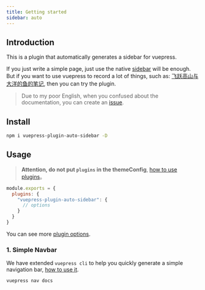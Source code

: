 ```yaml
---
title: Getting started
sidebar: auto
---
```


## Introduction

This is a plugin that automatically generates a sidebar for vuepress.

If you just write a simple page, just use the native [sidebar](https://vuepress.vuejs.org/theme/default-theme-config.html#sidebar) will be enough. But if you want to use vuepress to record a lot of things, such as: [飞跃高山与大洋的鱼的笔记](https://docs.shanyuhai.top/), then you can try the plugin.

> Due to my poor English, when you confused about the documentation, you can create an [issue](https://github.com/shanyuhai123/vuepress-plugin-auto-sidebar/issues).



## Install

```bash
npm i vuepress-plugin-auto-sidebar -D
```



## Usage

> **Attention, do not put `plugins` in the themeConfig**, [how to use plugins](https://vuepress.vuejs.org/plugin/using-a-plugin.html#using-a-plugin)。

```js
module.exports = {
  plugins: {
    "vuepress-plugin-auto-sidebar": {
      // options
    }
  }
}
```

You can see more [plugin options](/features/plugin-options.html).



### 1. Simple Navbar

We have extended `vuepress cli` to help you quickly generate a simple navigation bar, [how to use it](/features/plugin-options.html#nav).

```bash
vuepress nav docs
```